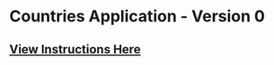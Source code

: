 # Countries Application - Version 0

## [View Instructions Here](https://github.com/AnnieCannons/countries-app-instructions/tree/main/version-0)
